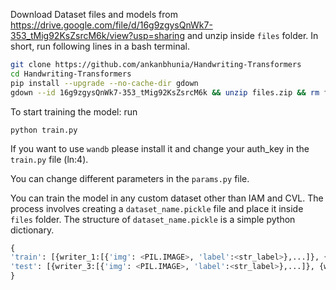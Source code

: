 Download Dataset files and models from https://drive.google.com/file/d/16g9zgysQnWk7-353_tMig92KsZsrcM6k/view?usp=sharing and unzip inside ```files``` folder. In short, run following lines in a bash terminal. 

```bash
git clone https://github.com/ankanbhunia/Handwriting-Transformers
cd Handwriting-Transformers
pip install --upgrade --no-cache-dir gdown
gdown --id 16g9zgysQnWk7-353_tMig92KsZsrcM6k && unzip files.zip && rm files.zip
```

To start training the model: run

```
python train.py
```

If you want to use ```wandb``` please install it and change your auth_key in the ```train.py``` file (ln:4). 

You can change different parameters in the ```params.py``` file.

You can train the model in any custom dataset other than IAM and CVL. The process involves creating a ```dataset_name.pickle``` file and place it inside ```files``` folder. The structure of ```dataset_name.pickle``` is a simple python dictionary. 

```python
{
'train': [{writer_1:[{'img': <PIL.IMAGE>, 'label':<str_label>},...]}, {writer_2:[{'img': <PIL.IMAGE>, 'label':<str_label>},...]},...], 
'test': [{writer_3:[{'img': <PIL.IMAGE>, 'label':<str_label>},...]}, {writer_4:[{'img': <PIL.IMAGE>, 'label':<str_label>},...]},...], 
}
```



